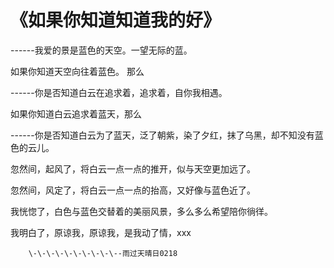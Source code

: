 
# 《如果你知道知道我的好》

------我爱的景是蓝色的天空。一望无际的蓝。

如果你知道天空向往着蓝色。 那么

------你是否知道白云在追求着，追求着，自你我相遇。

如果你知道白云追求着蓝天，那么

------你是否知道白云为了蓝天，泛了朝紫，染了夕红，抹了乌黑，却不知没有蓝色的云儿。

忽然间，起风了，将白云一点一点的推开，似与天空更加远了。

忽然间，风定了，将白云一点一点的抬高，又好像与蓝色近了。

我恍惚了，白色与蓝色交替着的美丽风景，多么多么希望陪你徜徉。

我明白了，原谅我，原谅我，是我动了情，xxx

        \-\-\-\-\-\-\-\-\-\--雨过天晴日0218
